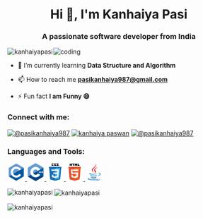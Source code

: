<h1 align="center">Hi 👋, I'm Kanhaiya Pasi</h1>
<h3 align="center">A passionate software developer from India</h3>

<img align="right" alt="coding" width="400" src="https://camo.githubusercontent.com/88c59dc661d1fa0df36184ff551d0b8578a4d74a7efbd6399bcd03cec14b1c15/68747470733a2f2f6d656469612e6c6963646e2e636f6d2f646d732f696d6167652f4434443132415148346d6351414c77675a37512f61727469636c652d636f7665725f696d6167652d736872696e6b5f3630305f323030302f302f313639313938393933323037313f653d3231343734383336343726763d6265746126743d75776d356c78466971555258757a475f786e6639687249722d5f736f6a5361513467677275554159736d55">
<p align="left"> <img src="https://komarev.com/ghpvc/?username=kanhaiyapasi&label=Profile%20views&color=0e75b6&style=flat" alt="kanhaiyapasi" /> </p>

- 🌱 I’m currently learning **Data Structure and Algorithm**

- 📫 How to reach me **pasikanhaiya987@gmail.com**

- ⚡ Fun fact **I am Funny 😄**

<h3 align="left">Connect with me:</h3>
<p align="left">
<a href="https://twitter.com/@pasikanhaiya987" target="blank"><img align="center" src="https://raw.githubusercontent.com/rahuldkjain/github-profile-readme-generator/master/src/images/icons/Social/twitter.svg" alt="@pasikanhaiya987" height="30" width="40" /></a>
<a href="https://fb.com/kanhaiya paswan" target="blank"><img align="center" src="https://raw.githubusercontent.com/rahuldkjain/github-profile-readme-generator/master/src/images/icons/Social/facebook.svg" alt="kanhaiya paswan" height="30" width="40" /></a>
<a href="https://www.hackerrank.com/@pasikanhaiya987" target="blank"><img align="center" src="https://raw.githubusercontent.com/rahuldkjain/github-profile-readme-generator/master/src/images/icons/Social/hackerrank.svg" alt="@pasikanhaiya987" height="30" width="40" /></a>
</p>

<h3 align="left">Languages and Tools:</h3>
<p align="left"> <a href="https://www.cprogramming.com/" target="_blank" rel="noreferrer"> <img src="https://raw.githubusercontent.com/devicons/devicon/master/icons/c/c-original.svg" alt="c" width="40" height="40"/> </a> <a href="https://www.w3schools.com/cpp/" target="_blank" rel="noreferrer"> <img src="https://raw.githubusercontent.com/devicons/devicon/master/icons/cplusplus/cplusplus-original.svg" alt="cplusplus" width="40" height="40"/> </a> <a href="https://www.w3schools.com/css/" target="_blank" rel="noreferrer"> <img src="https://raw.githubusercontent.com/devicons/devicon/master/icons/css3/css3-original-wordmark.svg" alt="css3" width="40" height="40"/> </a> <a href="https://www.w3.org/html/" target="_blank" rel="noreferrer"> <img src="https://raw.githubusercontent.com/devicons/devicon/master/icons/html5/html5-original-wordmark.svg" alt="html5" width="40" height="40"/> </a> <a href="https://www.java.com" target="_blank" rel="noreferrer"> <img src="https://raw.githubusercontent.com/devicons/devicon/master/icons/java/java-original.svg" alt="java" width="40" height="40"/> </a> </p>

<p><img align="left" src="https://github-readme-stats.vercel.app/api/top-langs?username=kanhaiyapasi&show_icons=true&locale=en&layout=compact" alt="kanhaiyapasi" /></p>

<p>&nbsp;<img align="center" src="https://github-readme-stats.vercel.app/api?username=kanhaiyapasi&show_icons=true&locale=en" alt="kanhaiyapasi" /></p>

<p><img align="center" src="https://github-readme-streak-stats.herokuapp.com/?user=kanhaiyapasi&" alt="kanhaiyapasi" /></p>
